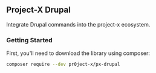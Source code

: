 ## Project-X Drupal

Integrate Drupal commands into the project-x ecosystem.

### Getting Started

First, you'll need to download the library using composer:

```bash
composer require --dev pr0ject-x/px-drupal
```

